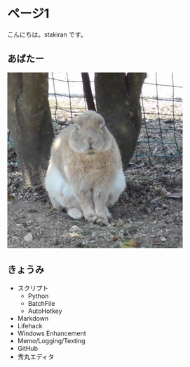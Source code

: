 # ページ1
こんにちは。stakiran です。

## あばたー
![profile_image](./profile.jpg)

## きょうみ
- スクリプト
  - Python
  - BatchFile
  - AutoHotkey
- Markdown
- Lifehack
- Windows Enhancement
- Memo/Logging/Texting
- GitHub
- 秀丸エディタ
